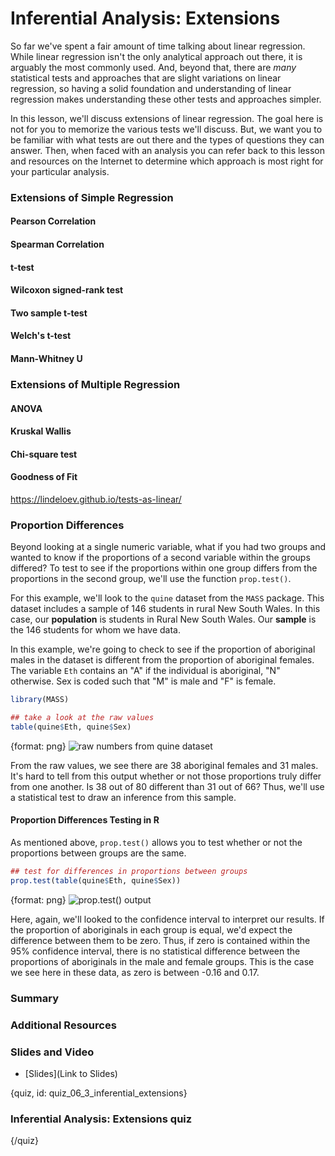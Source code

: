 
# Inferential Analysis: Extensions

<!-- Google Slide ID -->
<!-- 10CMugorqDye14mgGSjsbi_z7zVauK7jyH7QyPmQA9Lw -->

<!-- Include a slide PNG with Page_ID from this Slide Deck: -->
<!-- ![](https://docs.google.com/presentation/d/10CMugorqDye14mgGSjsbi_z7zVauK7jyH7QyPmQA9Lw/export/png?id=10CMugorqDye14mgGSjsbi_z7zVauK7jyH7QyPmQA9Lw&pageid=PAGE_ID) -->
<!-- or use  `didactr::gs_slide_df("10CMugorqDye14mgGSjsbi_z7zVauK7jyH7QyPmQA9Lw")$png_markdown` -->

So far we've spent a fair amount of time talking about linear regression. While linear regression isn't the only analytical approach out there, it is arguably the most commonly used. And, beyond that, there are *many* statistical tests and approaches that are slight variations on linear regression, so having a solid foundation and understanding of linear regression makes understanding these other tests and approaches simpler.

In this lesson, we'll discuss extensions of linear regression. The goal here is not for you to memorize the various tests we'll discuss. But, we want you to be familiar with what tests are out there and the types of questions they can answer. Then, when faced with an analysis you can refer back to this lesson and resources on the Internet to determine which approach is most right for your particular analysis.

### Extensions of Simple Regression

#### Pearson Correlation

#### Spearman Correlation

#### t-test

#### Wilcoxon signed-rank test



#### Two sample t-test

#### Welch's t-test

#### Mann-Whitney U

### Extensions of Multiple Regression

#### ANOVA

#### Kruskal Wallis

#### Chi-square test

#### Goodness of Fit



https://lindeloev.github.io/tests-as-linear/


### Proportion Differences

Beyond looking at a single numeric variable, what if you had two groups and wanted to know if the proportions of a second variable within the groups differed? To test to see if the proportions within one group differs from the proportions in the second group, we'll use the function `prop.test()`. 

For this example, we'll look to the `quine` dataset from the `MASS` package. This dataset includes a sample of 146 students in rural New South Wales. In this case, our **population** is students in Rural New South Wales. Our **sample** is the 146 students for whom we have data. 

In this example, we're going to check to see if the proportion of aboriginal males in the dataset is different from the proportion of aboriginal females. The variable `Eth` contains an "A" if the individual is aboriginal, "N" otherwise. Sex is coded such that "M" is male and "F" is female.

```r
library(MASS)

## take a look at the raw values
table(quine$Eth, quine$Sex)
```

{format: png}
![raw numbers from `quine` dataset](https://docs.google.com/presentation/d/1wxCLy3ZQWCc28PsENi83qgKESkH-44nc0tuISMRlRvc/export/png?id=1wxCLy3ZQWCc28PsENi83qgKESkH-44nc0tuISMRlRvc&pageid=g3daea37311_0_1372)

From the raw values, we see there are 38 aboriginal females and 31 males. It's hard to tell from this output whether or not those proportions truly differ from one another. Is 38 out of 80 different than 31 out of 66? Thus, we'll use a statistical test to draw an inference from this sample.


#### Proportion Differences Testing in R 

As mentioned above, `prop.test()` allows you to test whether or not the proportions between groups are the same.

```r
## test for differences in proportions between groups
prop.test(table(quine$Eth, quine$Sex)) 
```

{format: png}
![`prop.test()` output](https://docs.google.com/presentation/d/1wxCLy3ZQWCc28PsENi83qgKESkH-44nc0tuISMRlRvc/export/png?id=1wxCLy3ZQWCc28PsENi83qgKESkH-44nc0tuISMRlRvc&pageid=g3daea37311_0_1377)

Here, again, we'll looked to the confidence interval to interpret our results. If the proportion of aboriginals in each group is equal, we'd expect the difference between them to be zero. Thus, if zero is contained within the 95% confidence interval, there is no statistical difference between the proportions of aboriginals in the male and female groups. This is the case we see here in these data, as zero is between -0.16 and 0.17. 


### Summary




### Additional Resources

### Slides and Video

<!-- ![Inferential Analysis: Extensions](YouTube Link) -->

  - [Slides](Link to Slides)

{quiz, id: quiz_06_3_inferential_extensions}

### Inferential Analysis: Extensions quiz


{/quiz}
